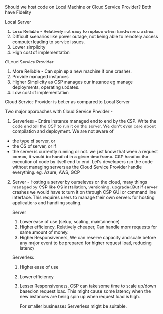 Should we host code on Local Machine or Cloud Service Provider?
Both have Fidelity

Local Server
1. Less Reliable - Relatively not easy to replace when hardware crashes.
2. Difficult scenarios like power outage, not being able to remotely access computer leading to service issues.
3. Lower simplicity
4. High cost of implementation

CLoud Service Provider
1. More Reliable - Can spin up a new machine if one crashes.
2. Provide managed instances
3. Higher Simplicity as CSP manages our instance eg manage deployments, operating updates.
4. Low cost of implementation


Cloud Service Provider is better as compared to Local Server.

Two major approaches with Cloud Service Provider -
1. Serverless - Entire instance managed end to end by the CSP. Write the code and tell the CSP to run it on the server. We don't even care about compilation and deployment.
We are not aware of 
- the type of server, or
- the OS of server, or if 
- the server is currently running or not. 
we just know that when a request comes, it would be handled in a given time frame. CSP handles the execution of code by itself end to end.
Let's developers run the code without managing servers as the Cloud Service Provider handle everything. eg. Azure, AWS, GCP

2. Server - Hosting a server by ourseleves on the cloud, many things managed by CSP like OS installation, versioning, upgrades.But if server crashes we would have to turn it on through CSP GUI or command line interface. 
This requires users to manage their own servers for hosting applications and handling scaling.

   Server
   1. Lower ease of use (setup, scaling, maintainence)
   2. Higher efficiency, Relatively cheaper, Can handle more requests for same amount of money.
   3. Higher Responsiveness, We can reserve capacity and scale before any major event to be prepared for higher request load, reducing latency
  
   Serverless
   1. Higher ease of use
   2. Lower efficiency
   3. Lesser Responsiveness, CSP can take some time to scale up/down based on request load. This might cause some latency when the new instances are being spin up when request load is high.
  
      For smaller businesses Serverless might be suitable.

